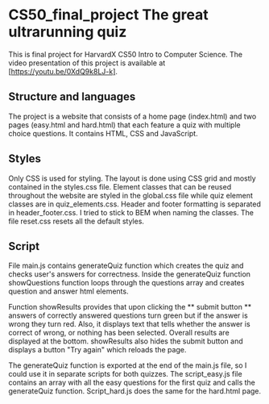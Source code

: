 # CS50_final_project The great ultrarunning quiz
This is final project for HarvardX CS50 Intro to Computer Science. 
The video presentation of this project is available at [https://youtu.be/0XdQ9k8LJ-k]. 
 
## Structure and languages  
The project is a website that consists of a home page (index.html) and two pages (easy.html and hard.html) that each feature a quiz with multiple choice questions. It contains HTML, CSS and JavaScript. 

## Styles 
Only CSS is used for styling. The layout is done using CSS grid and mostly contained in the styles.css file. Element classes that can be reused throughout the website are styled in the global.css file while quiz element classes are in quiz_elements.css. Header and footer formatting is separated in header_footer.css. I tried to stick to BEM when naming the classes. The file reset.css resets all the default styles. 

## Script 
File main.js contains generateQuiz function which creates the quiz and checks user's answers for correctness. Inside the generateQuiz function showQuestions function loops through the questions array and creates question and answer html elements. 

Function showResults provides that upon clicking the ** submit button ** answers of correctly answered questions turn green but if the answer is wrong they turn red. Also, it displays text that tells whether the answer is correct of wrong, or nothing has been selected. Overall results are displayed at the bottom. showResults also hides the submit button and displays a button "Try again" which reloads the page. 

The generateQuiz function is exported at the end of the main.js file, so I could use it in separate scripts for both quizzes. The script_easy.js file contains an array with all the easy questions for the first quiz and calls the generateQuiz function. Script_hard.js does the same for the hard.html page. 